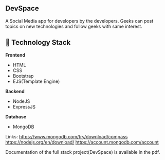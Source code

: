 ##  DevSpace
A Social Media app for developers by the developers. Geeks can post topics on new technologies and follow geeks with same interest.


## 🏁 Technology Stack

**Frontend**
* HTML
* CSS
* Bootstrap
* EJS(Template Engine)

**Backend**
* NodeJS
* ExpressJS

**Database**
* MongoDB


Links:
https://www.mongodb.com/try/download/compass
https://nodejs.org/en/download/
https://account.mongodb.com/account

Documentation of the full stack project(DevSpace) is available in the pdf.
